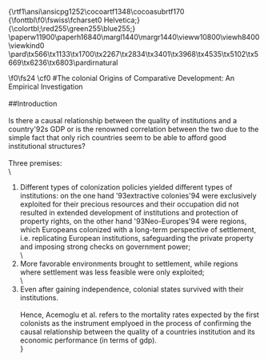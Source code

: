 {\rtf1\ansi\ansicpg1252\cocoartf1348\cocoasubrtf170
{\fonttbl\f0\fswiss\fcharset0 Helvetica;}
{\colortbl;\red255\green255\blue255;}
\paperw11900\paperh16840\margl1440\margr1440\vieww10800\viewh8400\viewkind0
\pard\tx566\tx1133\tx1700\tx2267\tx2834\tx3401\tx3968\tx4535\tx5102\tx5669\tx6236\tx6803\pardirnatural

\f0\fs24 \cf0 #The colonial Origins of Comparative Development: An Empirical Investigation\
\
##Introduction\
\
Is there a causal relationship between the quality of institutions and a country\'92s GDP or is the renowned correlation between the two due to the simple fact that only rich countries seem to be able to afford good institutional structures?\
\
Three premises:\
\
1. Different types of colonization policies yielded different types of institutions: on the one hand \'93extractive colonies\'94 were exclusively exploited for their precious resources and their occupation did not resulted in extended development of institutions and protection of property rights, on the other hand \'93Neo-Europes\'94 were regions, which Europeans colonized with a long-term perspective of settlement, i.e. replicating European institutions, safeguarding the private property and imposing strong checks on government power;\
\
2. More favorable environments brought to settlement, while regions where settlement was less feasible were only exploited;\
\
3. Even after gaining independence, colonial states survived with their institutions.\
\
Hence, Acemoglu et al. refers to the mortality rates expected by the first colonists as the instrument emplyoed in the process of confirming the causal relationship between the quality of a countries institution and its economic performance (in terms of gdp).\
}